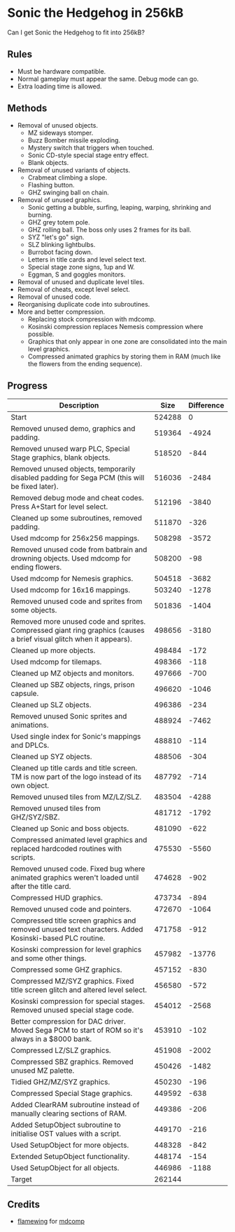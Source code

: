 # Sonic the Hedgehog in 256kB

Can I get Sonic the Hedgehog to fit into 256kB?

## Rules

* Must be hardware compatible.
* Normal gameplay must appear the same. Debug mode can go.
* Extra loading time is allowed.

## Methods

* Removal of unused objects.
  * MZ sideways stomper.
  * Buzz Bomber missile exploding.
  * Mystery switch that triggers when touched.
  * Sonic CD-style special stage entry effect.
  * Blank objects.
* Removal of unused variants of objects.
  * Crabmeat climbing a slope.
  * Flashing button.
  * GHZ swinging ball on chain.
* Removal of unused graphics.
  * Sonic getting a bubble, surfing, leaping, warping, shrinking and burning.
  * GHZ grey totem pole.
  * GHZ rolling ball. The boss only uses 2 frames for its ball.
  * SYZ "let's go" sign.
  * SLZ blinking lightbulbs.
  * Burrobot facing down.
  * Letters in title cards and level select text.
  * Special stage zone signs, 1up and W.
  * Eggman, S and goggles monitors.
* Removal of unused and duplicate level tiles.
* Removal of cheats, except level select.
* Removal of unused code.
* Reorganising duplicate code into subroutines.
* More and better compression.
  * Replacing stock compression with mdcomp.
  * Kosinski compression replaces Nemesis compression where possible.
  * Graphics that only appear in one zone are consolidated into the main level graphics.
  * Compressed animated graphics by storing them in RAM (much like the flowers from the ending sequence).

## Progress

Description | Size | Difference
----------- | ---- | ----------
Start | 524288 | 0
Removed unused demo, graphics and padding. | 519364 | -4924
Removed unused warp PLC, Special Stage graphics, blank objects. | 518520 | -844
Removed unused objects, temporarily disabled padding for Sega PCM (this will be fixed later). | 516036 | -2484
Removed debug mode and cheat codes. Press A+Start for level select. | 512196 | -3840
Cleaned up some subroutines, removed padding. | 511870 | -326
Used mdcomp for 256x256 mappings. | 508298 | -3572
Removed unused code from batbrain and drowning objects. Used mdcomp for ending flowers. | 508200 | -98
Used mdcomp for Nemesis graphics. | 504518 | -3682
Used mdcomp for 16x16 mappings. | 503240 | -1278
Removed unused code and sprites from some objects. | 501836 | -1404
Removed more unused code and sprites. Compressed giant ring graphics (causes a brief visual glitch when it appears). | 498656 | -3180
Cleaned up more objects. | 498484 | -172
Used mdcomp for tilemaps. | 498366 | -118
Cleaned up MZ objects and monitors. | 497666 | -700
Cleaned up SBZ objects, rings, prison capsule. | 496620 | -1046
Cleaned up SLZ objects. | 496386 | -234
Removed unused Sonic sprites and animations. | 488924 | -7462
Used single index for Sonic's mappings and DPLCs. | 488810 | -114
Cleaned up SYZ objects. | 488506 | -304
Cleaned up title cards and title screen. TM is now part of the logo instead of its own object. | 487792 | -714
Removed unused tiles from MZ/LZ/SLZ. | 483504 | -4288
Removed unused tiles from GHZ/SYZ/SBZ. | 481712 | -1792
Cleaned up Sonic and boss objects. | 481090 | -622
Compressed animated level graphics and replaced hardcoded routines with scripts. | 475530 | -5560
Removed unused code. Fixed bug where animated graphics weren't loaded until after the title card. | 474628 | -902
Compressed HUD graphics. | 473734 | -894
Removed unused code and pointers. | 472670 | -1064
Compressed title screen graphics and removed unused text characters. Added Kosinski-based PLC routine. | 471758 | -912
Kosinski compression for level graphics and some other things. | 457982 | -13776
Compressed some GHZ graphics. | 457152 | -830
Compressed MZ/SYZ graphics. Fixed title screen glitch and altered level select. | 456580 | -572
Kosinski compression for special stages. Removed unused special stage code. | 454012 | -2568
Better compression for DAC driver. Moved Sega PCM to start of ROM so it's always in a $8000 bank. | 453910 | -102
Compressed LZ/SLZ graphics. | 451908 | -2002
Compressed SBZ graphics. Removed unused MZ palette. | 450426 | -1482
Tidied GHZ/MZ/SYZ graphics. | 450230 | -196
Compressed Special Stage graphics. | 449592 | -638
Added ClearRAM subroutine instead of manually clearing sections of RAM. | 449386 | -206
Added SetupObject subroutine to initialise OST values with a script. | 449170 | -216
Used SetupObject for more objects. | 448328 | -842
Extended SetupObject functionality. | 448174 | -154
Used SetupObject for all objects. | 446986 | -1188
Target | 262144 | 

## Credits

* [flamewing](https://github.com/flamewing) for [mdcomp](https://github.com/flamewing/mdcomp)